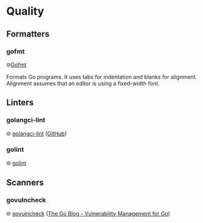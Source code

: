 # Quality

## Formatters

### gofmt

🌐[Gofmt](https://pkg.go.dev/cmd/gofmt)

Formats Go programs. It uses tabs for indentation and blanks for alignment. Alignment assumes that an editor is using a fixed-width font.

## Linters

### golangci-lint

🌐 [golangci-lint](https://golangci-lint.run/) ([GitHub](https://github.com/golangci/golangci-lint))

### golint

🌐 [golint](https://pkg.go.dev/golang.org/x/lint/golint)

## Scanners

### govulncheck

🌐 [govulncheck](https://pkg.go.dev/golang.org/x/vuln/cmd/govulncheck) ([The Go Blog - Vulnerability Management for Go](https://go.dev/blog/vuln))
